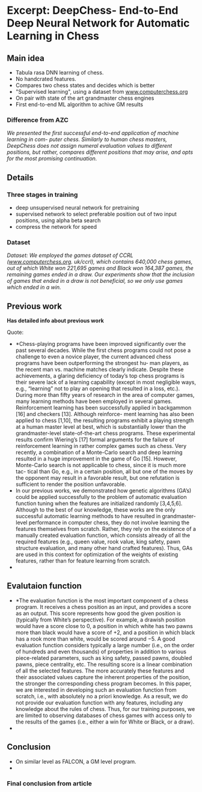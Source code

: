 
# Excerpt: DeepChess- End-to-End Deep Neural Network for Automatic Learning in Chess


## Main idea
- Tabula rasa DNN learning of chess. 
- No handcrated features.
- Compares two chess states and decides which is better
- "Supervised learning", using a dataset from www.computerchess.org
- On pair with state of the art grandmaster chess engines
- First end-to-end ML algorithm to achive GM results

### Difference from AZC
*We presented the first successful end-to-end application of machine learning in com- puter chess. Similarly to human chess masters, DeepChess does not assign numeral evaluation values to different positions, but rather, compares different positions that may arise, and opts for the most promising continuation.*

## Details
### Three stages in training
- 	deep unsupervised neural network for pretraining
-  supervised network to select preferable position out of two input positions, using alpha beta search
-  compress the network for speed

###	Dataset
*Dataset: We employed the games dataset of CCRL (www.computerchess.org. uk/ccrl), which contains 640,000 chess games, out of which White won 221,695 games and Black won 164,387 games, the remaining games ended in a draw. Our experiments show that the inclusion of games that ended in a draw is not beneficial, so we only use games which ended in a win.*


## Previous work
**Has detailed info about previous work**

Quote: 

* *Chess-playing programs have been improved significantly over the past several decades. While the first chess programs could not pose a challenge to even a novice player, the current advanced chess programs have been outperforming the strongest hu- man players, as the recent man vs. machine matches clearly indicate. Despite these achievements, a glaring deficiency of today’s top chess programs is their severe lack of a learning capability (except in most negligible ways, e.g., “learning” not to play an opening that resulted in a loss, etc.). During more than fifty years of research in the area of computer games, many learning methods have been employed in several games. Reinforcement learning has been successfully applied in backgammon [16] and checkers [13]. Although reinforce- ment learning has also been applied to chess [1,10], the resulting programs exhibit a playing strength at a human master level at best, which is substantially lower than the grandmaster-level state-of-the-art chess programs. These experimental results confirm Wiering’s [17] formal arguments for the failure of reinforcement learning in rather complex games such as chess. Very recently, a combination of a Monte-Carlo search and deep learning resulted in a huge improvement in the game of Go [15]. However, Monte-Carlo search is not applicable to chess, since it is much more tac- tical than Go, e.g., in a certain position, all but one of the moves by the opponent may result in a favorable result, but one refutation is sufficient to render the position unfavorable.
* In our previous works, we demonstrated how genetic algorithms (GA’s) could be applied successfully to the problem of automatic evaluation function tuning when the features are initialized randomly [3,4,5,6]. Although to the best of our knowledge, these works are the only successful automatic learning methods to have resulted in grandmaster-level performance in computer chess, they do not involve learning the features themselves from scratch. Rather, they rely on the existence of a manually created evaluation function, which consists already of all the required features (e.g., queen value, rook value, king safety, pawn structure evaluation, and many other hand crafted features). Thus, GAs are used in this context for optimization of the weights of existing features, rather than for feature learning from scratch.
*
## Evalutaion function
* *The evaluation function is the most important component of a chess program. It receives a chess position as an input, and provides a score as an output. This score represents how good the given position is (typically from White’s perspective). For example, a drawish position would have a score close to 0, a position in which white has two pawns more than black would have a score of +2, and a position in which black has a rook more than white, would be scored around −5. A good evaluation function considers typically a large number (i.e., on the order of hundreds and even thousands) of properties in addition to various piece-related parameters, such as king safety, passed pawns, doubled pawns, piece centrality, etc. The resulting score is a linear combination of all the selected features. The more accurately these features and their associated values capture the inherent properties of the position, the stronger the corresponding chess program becomes.
In this paper, we are interested in developing such an evaluation function from scratch, i.e., with absolutely no a priori knowledge. As a result, we do not provide our evaluation function with any features, including any knowledge about the rules of chess. Thus, for our training purposes, we are limited to observing databases of chess games with access only to the results of the games (i.e., either a win for White or Black, or a draw).
*	
	

## Conclusion

* On similar level as FALCON, a GM level program.
* 
### Final conclusion from article

